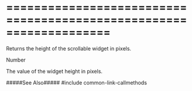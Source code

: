 ===================================================================
===================================================================

<!--shortDescription-->
Returns the height of the scrollable widget in pixels.
<!--/shortDescription-->

<!--returnType-->Number<!--/returnType-->
<!--returnDescription-->
The value of the widget height in pixels.
<!--/returnDescription-->

<!--fullDescription-->
#####See Also#####
#include common-link-callmethods
<!--/fullDescription-->